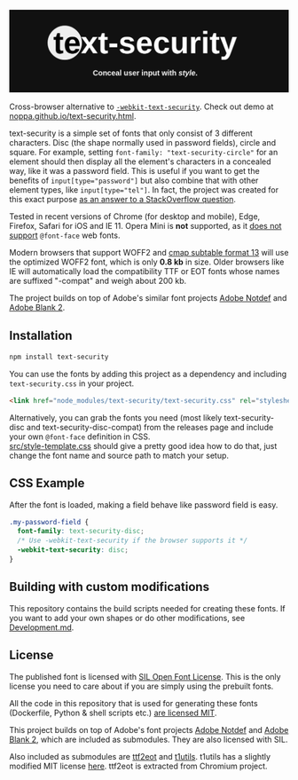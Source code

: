 ![text-security](assets/banner.png)

Cross-browser alternative to [`-webkit-text-security`](https://developer.mozilla.org/en-US/docs/Web/CSS/-webkit-text-security). Check out demo at [noppa.github.io/text-security.html](noppa.github.io/text-security.html).

text-security is a simple set of fonts that only consist of 3 different characters.
Disc (the shape normally used in password fields), circle and square. For example, setting
`font-family: "text-security-circle"` for
an element should then display all the element's characters in a concealed
way, like it was a password field. This is useful if you want to get the benefits of `input[type="password"]`
but also combine that with other element types, like `input[type="tel"]`. In
fact, the project was created for this exact purpose [as an answer to a
StackOverflow
question](https://stackoverflow.com/questions/36935576/how-to-make-input-type-tel-work-as-type-password/36950075#36950075).

Tested in recent versions of Chrome (for desktop and mobile), Edge,
Firefox, Safari for iOS and IE 11. Opera Mini is **not** supported, as it
[does not support](https://caniuse.com/#feat=fontface) `@font-face` web fonts.

Modern browsers that support WOFF2 and
[cmap subtable format 13](https://docs.microsoft.com/en-us/typography/opentype/spec/cmap#format-13-many-to-one-range-mappings) will use the optimized WOFF2 font, which is only **0.8 kb** in size.
Older browsers like IE will automatically load the compatibility TTF or EOT fonts
whose names are suffixed "-compat" and weigh about 200 kb.

The project builds on top of Adobe's similar font projects [Adobe Notdef](https://github.com/adobe-fonts/adobe-notdef/tree/1f1f863b2295543598b69bebe42db3e73fe58353)
and [Adobe Blank 2](https://github.com/adobe-fonts/adobe-blank-2/tree/46dce06a42de9230bd96e0c9dffe9b3d40a7a0de).

## Installation
```sh
npm install text-security
```

You can use the fonts by adding this project as a dependency and including
`text-security.css` in your project.

```html
<link href="node_modules/text-security/text-security.css" rel="stylesheet" type="text/css">
```
Alternatively, you can grab the fonts you need (most likely text-security-disc and text-security-disc-compat)
from the releases page and include your own `@font-face` definition in CSS.  
[src/style-template.css](src/style-template.css) should give a pretty good idea how to do that, just
change the font name and source path to match your setup.

## CSS Example
After the font is loaded, making a field behave like password field is easy.
```css
.my-password-field {
  font-family: text-security-disc;
  /* Use -webkit-text-security if the browser supports it */
  -webkit-text-security: disc;
}
```

## Building with custom modifications
This repository contains the build scripts needed for creating these fonts.
If you want to add your own shapes or do other modifications, see [Development.md](Development.md).

## License
The published font is licensed with [SIL Open Font License](https://opensource.org/licenses/OFL-1.1).
This is the only license you need to care about if you are simply using the prebuilt fonts.

All the code in this repository that is used for generating these fonts (Dockerfile, Python & shell scripts etc.)
[are licensed MIT](LICENSE_FOR_BUILDTOOLS.txt).

This project builds on top of Adobe's font projects [Adobe Notdef](https://github.com/adobe-fonts/adobe-notdef/tree/1f1f863b2295543598b69bebe42db3e73fe58353)
and [Adobe Blank 2](https://github.com/adobe-fonts/adobe-blank-2/tree/46dce06a42de9230bd96e0c9dffe9b3d40a7a0de), which are included as submodules.
They are also licensed with SIL.

Also included as submodules are
[ttf2eot](https://github.com/wget/ttf2eot/tree/b732f41f717cb934b44ed1979d2e42b2db15dc26) and
[t1utils](https://github.com/kohler/t1utils/blob/3f1ddda424353f0f926dd28efa47b0ac61556ce8). t1utils has a slightly modified MIT license [here](https://github.com/kohler/t1utils/blob/3f1ddda424353f0f926dd28efa47b0ac61556ce8/LICENSE). ttf2eot is extracted from Chromium project.
